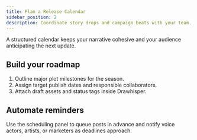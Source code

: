 ```yaml
---
title: Plan a Release Calendar
sidebar_position: 2
description: Coordinate story drops and campaign beats with your team.
---
```


A structured calendar keeps your narrative cohesive and your audience anticipating the next update.

## Build your roadmap
1. Outline major plot milestones for the season.
2. Assign target publish dates and responsible collaborators.
3. Attach draft assets and status tags inside Drawhisper.

## Automate reminders
Use the scheduling panel to queue posts in advance and notify voice actors, artists, or marketers as deadlines approach.
